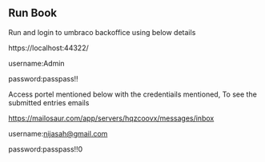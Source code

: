 ## Run Book

Run and login to umbraco backoffice using below details

https://localhost:44322/

username:Admin   

password:passpass!!

Access portel mentioned below with the credentiails mentioned, To see the submitted entries emails

https://mailosaur.com/app/servers/hqzcoovx/messages/inbox

username:nijasah@gmail.com

password:passpass!!0